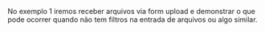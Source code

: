 No exemplo 1 iremos receber arquivos via form upload e demonstrar
o que pode ocorrer quando não tem filtros na entrada de arquivos ou algo similar.